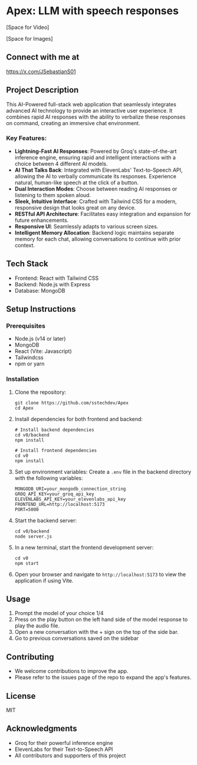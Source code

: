 # Apex: LLM with speech responses

[Space for Video]

[Space for Images]

## Connect with me at
https://x.com/JSebastianS01

## Project Description

This AI-Powered full-stack web application that seamlessly integrates advanced AI technology to provide an interactive user experience. It combines rapid AI responses with the ability to verbalize these responses on command, creating an immersive chat environment.

### Key Features:

- **Lightning-Fast AI Responses**: Powered by Groq's state-of-the-art inference engine, ensuring rapid and intelligent interactions with a choice between 4 different AI models.
- **AI That Talks Back**: Integrated with ElevenLabs' Text-to-Speech API, allowing the AI to verbally communicate its responses. Experience natural, human-like speech at the click of a button.
- **Dual Interaction Modes**: Choose between reading AI responses or listening to them spoken aloud.
- **Sleek, Intuitive Interface**: Crafted with Tailwind CSS for a modern, responsive design that looks great on any device.
- **RESTful API Architecture**: Facilitates easy integration and expansion for future enhancements.
- **Responsive UI**: Seamlessly adapts to various screen sizes.
- **Intelligent Memory Allocation**: Backend logic maintains separate memory for each chat, allowing conversations to continue with prior context.

## Tech Stack

- Frontend: React with Tailwind CSS
- Backend: Node.js with Express
- Database: MongoDB

## Setup Instructions

### Prerequisites

- Node.js (v14 or later)
- MongoDB
- React (Vite: Javascript) 
- Tailwindcss
- npm or yarn

### Installation

1. Clone the repository:
   ```
   git clone https://github.com/sstechdev/Apex
   cd Apex
   ```

2. Install dependencies for both frontend and backend:
   ```
   # Install backend dependencies
   cd v0/backend
   npm install

   # Install frontend dependencies
   cd v0
   npm install
   ```

3. Set up environment variables:
   Create a `.env` file in the backend directory with the following variables:
   ```
   MONGODB_URI=your_mongodb_connection_string
   GROQ_API_KEY=your_groq_api_key
   ELEVENLABS_API_KEY=your_elevenlabs_api_key
   FRONTEND_URL=http://localhost:5173
   PORT=5000
   ```

4. Start the backend server:
   ```
   cd v0/backend
   node server.js
   ```

5. In a new terminal, start the frontend development server:
   ```
   cd v0
   npm start
   ```

6. Open your browser and navigate to `http://localhost:5173` to view the application if using Vite.

## Usage

1. Prompt the model of your choice 1/4
2. Press on the play button on the left hand side of the model response to play the audio file.
3. Open a new conversation with the + sign on the top of the side bar.
4. Go to previous conversations saved on the sidebar 

## Contributing

- We welcome contributions to improve the app.
- Please refer to the issues page of the repo to expand the app's features.

## License

MIT

## Acknowledgments

- Groq for their powerful inference engine
- ElevenLabs for their Text-to-Speech API
- All contributors and supporters of this project
